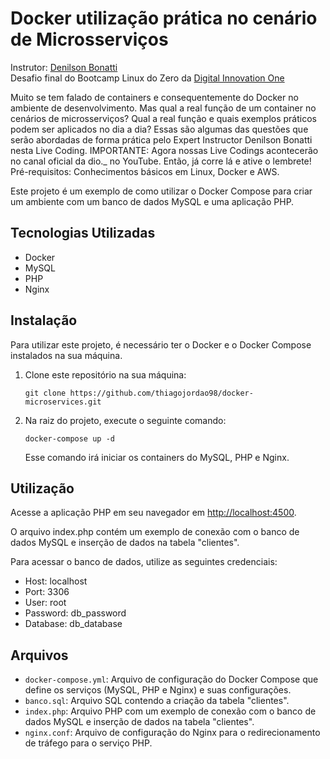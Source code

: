 Docker utilização prática no cenário de Microsserviços
================================================================
Instrutor: [Denilson Bonatti](https://github.com/denilsonbonatti/)<br>
Desafio final do Bootcamp Linux do Zero da [Digital Innovation One](https://dio.me)

Muito se tem falado de containers e consequentemente do Docker no ambiente de desenvolvimento. Mas qual a real função de um container no cenários de microsserviços? Qual a real função e quais exemplos práticos podem ser aplicados no dia a dia? Essas são algumas das questões que serão abordadas de forma prática pelo Expert Instructor Denilson Bonatti nesta Live Coding. IMPORTANTE: Agora nossas Live Codings acontecerão no canal oficial da dio._ no YouTube. Então, já corre lá e ative o lembrete! Pré-requisitos: Conhecimentos básicos em Linux, Docker e AWS.


Este projeto é um exemplo de como utilizar o Docker Compose para criar um ambiente com um banco de dados MySQL e uma aplicação PHP.

Tecnologias Utilizadas
----------------------

*   Docker
*   MySQL
*   PHP
*   Nginx

Instalação
----------

Para utilizar este projeto, é necessário ter o Docker e o Docker Compose instalados na sua máquina.

1.  Clone este repositório na sua máquina:
    
    `git clone https://github.com/thiagojordao98/docker-microservices.git`
    
2.  Na raiz do projeto, execute o seguinte comando:
    
    `docker-compose up -d`
    
    Esse comando irá iniciar os containers do MySQL, PHP e Nginx.

Utilização
----------

Acesse a aplicação PHP em seu navegador em [http://localhost:4500](http://localhost:4500).

O arquivo index.php contém um exemplo de conexão com o banco de dados MySQL e inserção de dados na tabela "clientes".

Para acessar o banco de dados, utilize as seguintes credenciais:

*   Host: localhost
*   Port: 3306
*   User: root
*   Password: db_password
*   Database: db_database

Arquivos
--------

*   `docker-compose.yml`: Arquivo de configuração do Docker Compose que define os serviços (MySQL, PHP e Nginx) e suas configurações.
*   `banco.sql`: Arquivo SQL contendo a criação da tabela "clientes".
*   `index.php`: Arquivo PHP com um exemplo de conexão com o banco de dados MySQL e inserção de dados na tabela "clientes".
*   `nginx.conf`: Arquivo de configuração do Nginx para o redirecionamento de tráfego para o serviço PHP.
